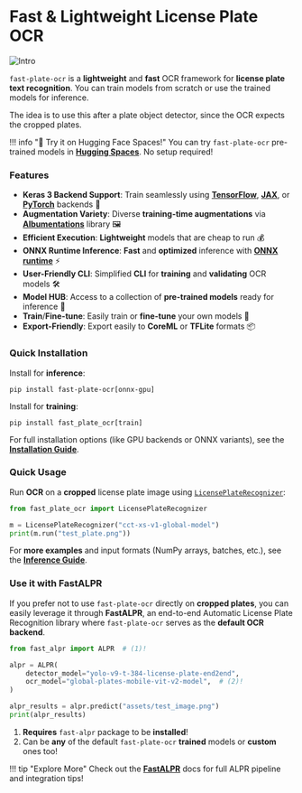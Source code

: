 # Fast & Lightweight License Plate OCR

![Intro](https://raw.githubusercontent.com/ankandrew/fast-plate-ocr/4a7dd34c9803caada0dc50a33b59487b63dd4754/extra/demo.gif)

`fast-plate-ocr` is a **lightweight** and **fast** OCR framework for **license plate text recognition**. You can train
models from scratch or use the trained models for inference.

The idea is to use this after a plate object detector, since the OCR expects the cropped plates.

!!! info "🚀 Try it on Hugging Face Spaces!"
    You can try `fast-plate-ocr` pre-trained models in [**Hugging Spaces**](https://huggingface.co/spaces/ankandrew/fast-alpr).
    No setup required!


### Features

- **Keras 3 Backend Support**: Train seamlessly using **[TensorFlow](https://www.tensorflow.org/)**, **[JAX](https://github.com/google/jax)**, or **[PyTorch](https://pytorch.org/)** backends 🧠
- **Augmentation Variety**: Diverse **training-time augmentations** via **[Albumentations](https://albumentations.ai/)** library 🖼️
- **Efficient Execution**: **Lightweight** models that are cheap to run 💰
- **ONNX Runtime Inference**: **Fast** and **optimized** inference with **[ONNX runtime](https://onnxruntime.ai/)** ⚡
- **User-Friendly CLI**: Simplified **CLI** for **training** and **validating** OCR models 🛠️
- **Model HUB**: Access to a collection of **pre-trained models** ready for inference 🌟
- **Train**/**Fine-tune**: Easily train or **fine-tune** your own models 🔧
- **Export-Friendly**: Export easily to **CoreML** or **TFLite** formats 📦

### Quick Installation

Install for **inference**:

```shell
pip install fast-plate-ocr[onnx-gpu]
```

Install for **training**:

```shell
pip install fast_plate_ocr[train]
```

For full installation options (like GPU backends or ONNX variants), see the [**Installation Guide**](installation.md).

### Quick Usage

Run **OCR** on a **cropped** license plate image using [`LicensePlateRecognizer`](reference/inference/inference_class.md):

```python
from fast_plate_ocr import LicensePlateRecognizer

m = LicensePlateRecognizer("cct-xs-v1-global-model")
print(m.run("test_plate.png"))
```

For **more examples** and input formats (NumPy arrays, batches, etc.), see the [**Inference Guide**](inference/running_inference.md).

### Use it with FastALPR

If you prefer not to use `fast-plate-ocr` directly on **cropped plates**, you can easily leverage it through **FastALPR**,
an end-to-end Automatic License Plate Recognition library where `fast-plate-ocr` serves as the **default OCR backend**.


```python
from fast_alpr import ALPR  # (1)!

alpr = ALPR(
    detector_model="yolo-v9-t-384-license-plate-end2end",
    ocr_model="global-plates-mobile-vit-v2-model",  # (2)!
)

alpr_results = alpr.predict("assets/test_image.png")
print(alpr_results)
```

1. **Requires** `fast-alpr` package to be **installed**!
2. Can be **any** of the default `fast-plate-ocr` **trained** models or **custom** ones too!

!!! tip "Explore More"
    Check out the [**FastALPR**](https://github.com/ankandrew/fast-alpr) docs for full ALPR pipeline and integration tips!
